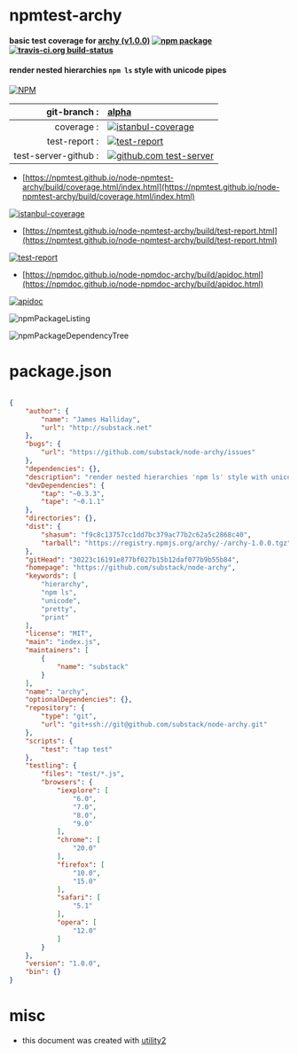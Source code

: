 # npmtest-archy

#### basic test coverage for  [archy (v1.0.0)](https://github.com/substack/node-archy)  [![npm package](https://img.shields.io/npm/v/npmtest-archy.svg?style=flat-square)](https://www.npmjs.org/package/npmtest-archy) [![travis-ci.org build-status](https://api.travis-ci.org/npmtest/node-npmtest-archy.svg)](https://travis-ci.org/npmtest/node-npmtest-archy)

#### render nested hierarchies `npm ls` style with unicode pipes

[![NPM](https://nodei.co/npm/archy.png?downloads=true&downloadRank=true&stars=true)](https://www.npmjs.com/package/archy)

| git-branch : | [alpha](https://github.com/npmtest/node-npmtest-archy/tree/alpha)|
|--:|:--|
| coverage : | [![istanbul-coverage](https://npmtest.github.io/node-npmtest-archy/build/coverage.badge.svg)](https://npmtest.github.io/node-npmtest-archy/build/coverage.html/index.html)|
| test-report : | [![test-report](https://npmtest.github.io/node-npmtest-archy/build/test-report.badge.svg)](https://npmtest.github.io/node-npmtest-archy/build/test-report.html)|
| test-server-github : | [![github.com test-server](https://npmtest.github.io/node-npmtest-archy/GitHub-Mark-32px.png)](https://npmtest.github.io/node-npmtest-archy/build/app/index.html) | | build-artifacts : | [![build-artifacts](https://npmtest.github.io/node-npmtest-archy/glyphicons_144_folder_open.png)](https://github.com/npmtest/node-npmtest-archy/tree/gh-pages/build)|

- [https://npmtest.github.io/node-npmtest-archy/build/coverage.html/index.html](https://npmtest.github.io/node-npmtest-archy/build/coverage.html/index.html)

[![istanbul-coverage](https://npmtest.github.io/node-npmtest-archy/build/screenCapture.buildCi.browser.%252Ftmp%252Fbuild%252Fcoverage.lib.html.png)](https://npmtest.github.io/node-npmtest-archy/build/coverage.html/index.html)

- [https://npmtest.github.io/node-npmtest-archy/build/test-report.html](https://npmtest.github.io/node-npmtest-archy/build/test-report.html)

[![test-report](https://npmtest.github.io/node-npmtest-archy/build/screenCapture.buildCi.browser.%252Ftmp%252Fbuild%252Ftest-report.html.png)](https://npmtest.github.io/node-npmtest-archy/build/test-report.html)

- [https://npmdoc.github.io/node-npmdoc-archy/build/apidoc.html](https://npmdoc.github.io/node-npmdoc-archy/build/apidoc.html)

[![apidoc](https://npmdoc.github.io/node-npmdoc-archy/build/screenCapture.buildCi.browser.%252Ftmp%252Fbuild%252Fapidoc.html.png)](https://npmdoc.github.io/node-npmdoc-archy/build/apidoc.html)

![npmPackageListing](https://npmtest.github.io/node-npmtest-archy/build/screenCapture.npmPackageListing.svg)

![npmPackageDependencyTree](https://npmtest.github.io/node-npmtest-archy/build/screenCapture.npmPackageDependencyTree.svg)



# package.json

```json

{
    "author": {
        "name": "James Halliday",
        "url": "http://substack.net"
    },
    "bugs": {
        "url": "https://github.com/substack/node-archy/issues"
    },
    "dependencies": {},
    "description": "render nested hierarchies 'npm ls' style with unicode pipes",
    "devDependencies": {
        "tap": "~0.3.3",
        "tape": "~0.1.1"
    },
    "directories": {},
    "dist": {
        "shasum": "f9c8c13757cc1dd7bc379ac77b2c62a5c2868c40",
        "tarball": "https://registry.npmjs.org/archy/-/archy-1.0.0.tgz"
    },
    "gitHead": "30223c16191e877bf027b15b12daf077b9b55b84",
    "homepage": "https://github.com/substack/node-archy",
    "keywords": [
        "hierarchy",
        "npm ls",
        "unicode",
        "pretty",
        "print"
    ],
    "license": "MIT",
    "main": "index.js",
    "maintainers": [
        {
            "name": "substack"
        }
    ],
    "name": "archy",
    "optionalDependencies": {},
    "repository": {
        "type": "git",
        "url": "git+ssh://git@github.com/substack/node-archy.git"
    },
    "scripts": {
        "test": "tap test"
    },
    "testling": {
        "files": "test/*.js",
        "browsers": {
            "iexplore": [
                "6.0",
                "7.0",
                "8.0",
                "9.0"
            ],
            "chrome": [
                "20.0"
            ],
            "firefox": [
                "10.0",
                "15.0"
            ],
            "safari": [
                "5.1"
            ],
            "opera": [
                "12.0"
            ]
        }
    },
    "version": "1.0.0",
    "bin": {}
}
```



# misc
- this document was created with [utility2](https://github.com/kaizhu256/node-utility2)

